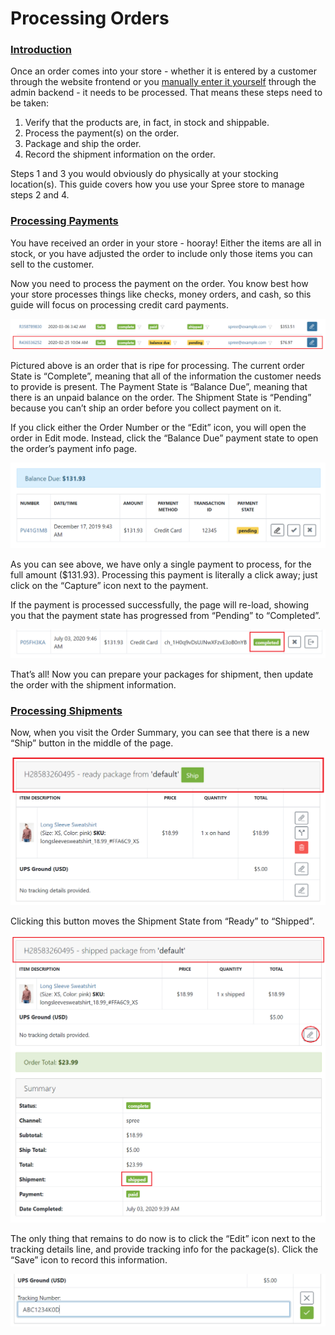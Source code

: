 # Processing Orders

### [Introduction](processing-orders.md#introduction) <a id="introduction"></a>

Once an order comes into your store - whether it is entered by a customer through the website frontend or you [manually enter it yourself](manual-order-entry.md) through the admin backend - it needs to be processed. That means these steps need to be taken:

1. Verify that the products are, in fact, in stock and shippable.
2. Process the payment\(s\) on the order.
3. Package and ship the order.
4. Record the shipment information on the order.

Steps 1 and 3 you would obviously do physically at your stocking location\(s\). This guide covers how you use your Spree store to manage steps 2 and 4.

### [Processing Payments](processing-orders.md#processing-payments) <a id="processing-payments"></a>

You have received an order in your store - hooray! Either the items are all in stock, or you have adjusted the order to include only those items you can sell to the customer.

Now you need to process the payment on the order. You know best how your store processes things like checks, money orders, and cash, so this guide will focus on processing credit card payments.

![Order to Process](../.gitbook/assets/image%20%2876%29.png)

Pictured above is an order that is ripe for processing. The current order State is “Complete”, meaning that all of the information the customer needs to provide is present. The Payment State is “Balance Due”, meaning that there is an unpaid balance on the order. The Shipment State is “Pending” because you can’t ship an order before you collect payment on it.

If you click either the Order Number or the “Edit” icon, you will open the order in Edit mode. Instead, click the “Balance Due” payment state to open the order’s payment info page.

![Payment to Process](../.gitbook/assets/image%20%2879%29.png)

As you can see above, we have only a single payment to process, for the full amount \($131.93\). Processing this payment is literally a click away; just click on the “Capture” icon next to the payment.

If the payment is processed successfully, the page will re-load, showing you that the payment state has progressed from “Pending” to “Completed”.

![Completed Payment](../.gitbook/assets/image%20%2875%29.png)

That’s all! Now you can prepare your packages for shipment, then update the order with the shipment information.

### [Processing Shipments](processing-orders.md#processing-shipments) <a id="processing-shipments"></a>

Now, when you visit the Order Summary, you can see that there is a new “Ship” button in the middle of the page.

![Ship Button](../.gitbook/assets/image%20%2878%29.png)

Clicking this button moves the Shipment State from “Ready” to “Shipped”.

![Order Marked Shipped](../.gitbook/assets/image%20%2880%29.png)

The only thing that remains to do now is to click the “Edit” icon next to the tracking details line, and provide tracking info for the package\(s\). Click the “Save” icon to record this information.

![Input Tracking Info](../.gitbook/assets/image%20%2877%29.png)

